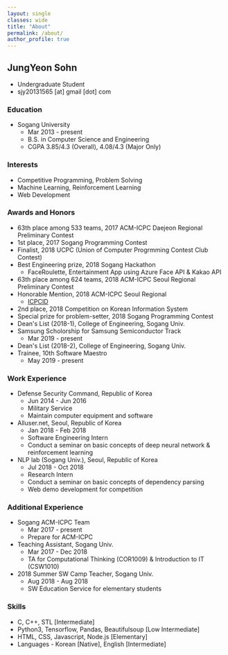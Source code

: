 ```yaml
---
layout: single
classes: wide
title: "About"
permalink: /about/
author_profile: true
---
```


## JungYeon Sohn

* Undergraduate Student
* sjy20131565 [at] gmail [dot] com

### Education

* Sogang University
    * Mar 2013 - present
    * B.S. in Computer Science and Engineering
    * CGPA 3.85/4.3 (Overall), 4.08/4.3 (Major Only)

### Interests
* Competitive Programming, Problem Solving
* Machine Learning, Reinforcement Learning
* Web Development

### Awards and Honors

* 63th place among 533 teams, 2017 ACM-ICPC Daejeon Regional Preliminary Contest
* 1st place, 2017 Sogang Programming Contest
* Finalist, 2018 UCPC (Union of Computer Progrmming Contest Club Contest)
* Best Engineering prize, 2018 Sogang Hackathon
    * FaceRoulette, Entertainment App using Azure Face API & Kakao API
* 63th place among 624 teams, 2018 ACM-ICPC Seoul Regional Preliminary Contest
* Honorable Mention, 2018 ACM-ICPC Seoul Regional
    * [ICPCID](https://icpc.baylor.edu/ICPCID/5EAVXY28D1SD)
* 2nd place, 2018 Competition on Korean Information System
* Special prize for problem-setter, 2018 Sogang Programming Contest
* Dean's List (2018-1), College of Engineering, Sogang Univ.
* Samsung Scholorship for Samsung Semiconductor Track
    * Mar 2019 - present
* Dean's List (2018-2), College of Engineering, Sogang Univ.
* Trainee, 10th Software Maestro
    * May 2019 - present

### Work Experience

* Defense Security Command, Republic of Korea
    * Jun 2014 - Jun 2016
    * Military Service
    * Maintain computer equipment and software
* Alluser.net, Seoul, Republic of Korea
    * Jan 2018 - Feb 2018
    * Software Engineering Intern
    * Conduct a seminar on basic concepts of deep neural network & reinforcement learning
* NLP lab (Sogang Univ.), Seoul, Republic of Korea
    * Jul 2018 - Oct 2018
    * Research Intern
    * Conduct a seminar on basic concepts of dependency parsing
    * Web demo development for competition

### Additional Experience

* Sogang ACM-ICPC Team
    * Mar 2017 - present
    * Prepare for ACM-ICPC
* Teaching Assistant, Sogang Univ.
    * Mar 2017 - Dec 2018
    * TA for Computational Thinking (COR1009) & Introduction to IT (CSW1010)
* 2018 Summer SW Camp Teacher, Sogang Univ.
    * Aug 2018 - Aug 2018
    * SW Education Service for elementary students

### Skills

* C, C++, STL [Intermediate]
* Python3, Tensorflow, Pandas, Beautifulsoup [Low Intermediate]
* HTML, CSS, Javascript, Node.js [Elementary]
* Languages - Korean [Native], English [Intermediate]